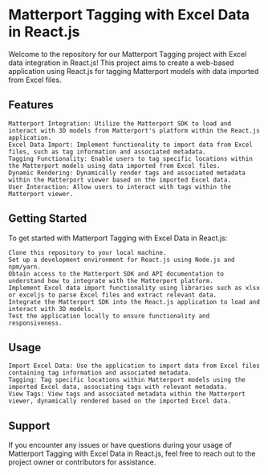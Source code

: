 # Matterport Tagging with Excel Data in React.js

Welcome to the repository for our Matterport Tagging project with Excel data integration in React.js! This project aims to create a web-based application using React.js for tagging Matterport models with data imported from Excel files.

## Features

    Matterport Integration: Utilize the Matterport SDK to load and interact with 3D models from Matterport's platform within the React.js application.
    Excel Data Import: Implement functionality to import data from Excel files, such as tag information and associated metadata.
    Tagging Functionality: Enable users to tag specific locations within the Matterport models using data imported from Excel files.
    Dynamic Rendering: Dynamically render tags and associated metadata within the Matterport viewer based on the imported Excel data.
    User Interaction: Allow users to interact with tags within the Matterport viewer.

## Getting Started

To get started with Matterport Tagging with Excel Data in React.js:

    Clone this repository to your local machine.
    Set up a development environment for React.js using Node.js and npm/yarn.
    Obtain access to the Matterport SDK and API documentation to understand how to integrate with the Matterport platform.
    Implement Excel data import functionality using libraries such as xlsx or exceljs to parse Excel files and extract relevant data.
    Integrate the Matterport SDK into the React.js application to load and interact with 3D models.
    Test the application locally to ensure functionality and responsiveness.

## Usage

    Import Excel Data: Use the application to import data from Excel files containing tag information and associated metadata.
    Tagging: Tag specific locations within Matterport models using the imported Excel data, associating tags with relevant metadata.
    View Tags: View tags and associated metadata within the Matterport viewer, dynamically rendered based on the imported Excel data.

## Support

If you encounter any issues or have questions during your usage of Matterport Tagging with Excel Data in React.js, feel free to reach out to the project owner or contributors for assistance.
